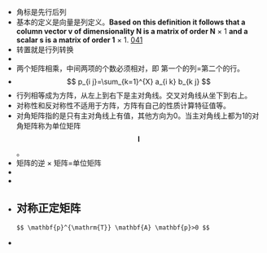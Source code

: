 - 角标是先行后列
- 基本的定义是向量是列定义。**Based on this definition it follows that a column vector v of dimensionality N is a matrix of order N**  $\times$ 1 **and a scalar s is a matrix of order 1**  $\times$ 1. [041](bookxnotepro://opennote/?nb={7eeb44c3-6948-459b-a29c-63e46dbbc7ec}&book=c00a3c7aa02860194e44137ec79fb095&page=40&x=220&y=147&id=30)
- 转置就是行列转换
-
- 两个矩阵相乘，中间两项的个数必须相对，即 第一个的列=第二个的行。
-
  $$ p_{i j}=\sum_{k=1}^{X} a_{i k} b_{k j} $$
- 行列相等成为方阵，从左上到右下是主对角线。交叉对角线从坐下到右上。
- 对称性和反对称性不适用于方阵，方阵有自己的性质计算特征值等。
- 对角矩阵指的是只有主对角线上有值，其他方向为0。当主对角线上都为1的对角矩阵称为单位矩阵$$\pmb I$$。
- 矩阵的逆 $\times$ 矩阵=单位矩阵
-
-
- 对称正定矩阵
	-
	  $$ \mathbf{p}^{\mathrm{T}} \mathbf{A} \mathbf{p}>0 $$
-
